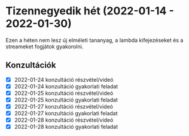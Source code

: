 # Tizennegyedik hét (2022-01-14 - 2022-01-30)

Ezen a héten nem lesz új elméleti tananyag, a lambda kifejezéseket és a streameket fogjátok gyakorolni.

## Konzultációk

* [x] 2022-01-24 konzultáció részvétel/videó
* [x] 2022-01-24 konzultáció gyakorlati feladat
* [x] 2022-01-25 konzultáció részvétel/videó
* [x] 2022-01-25 konzultáció gyakorlati feladat
* [x] 2022-01-27 konzultáció részvétel/videó
* [x] 2022-01-27 konzultáció gyakorlati feladat
* [x] 2022-01-28 konzultáció részvétel/videó
* [x] 2022-01-28 konzultáció gyakorlati feladat